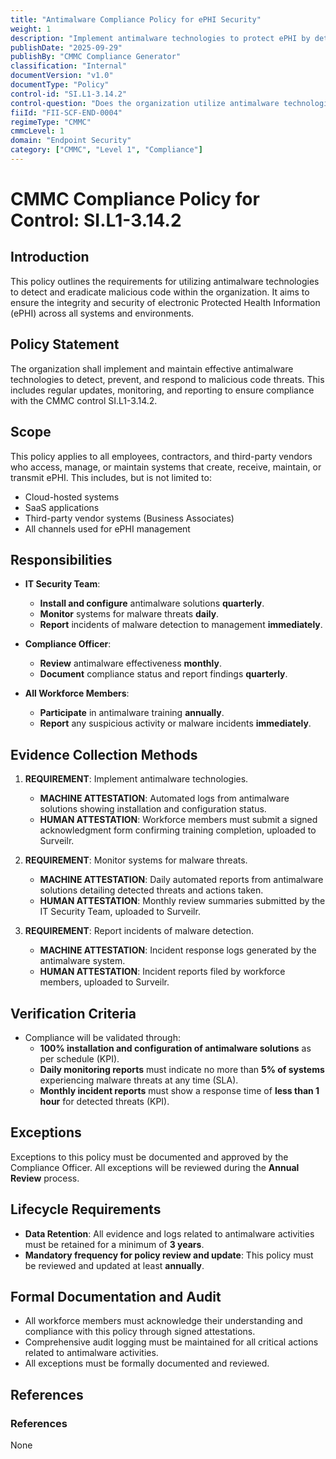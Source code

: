 ```yaml
---
title: "Antimalware Compliance Policy for ePHI Security"
weight: 1
description: "Implement antimalware technologies to protect ePHI by detecting, preventing, and responding to malicious code threats across all organizational systems."
publishDate: "2025-09-29"
publishBy: "CMMC Compliance Generator"
classification: "Internal"
documentVersion: "v1.0"
documentType: "Policy"
control-id: "SI.L1-3.14.2"
control-question: "Does the organization utilize antimalware technologies to detect and eradicate malicious code?"
fiiId: "FII-SCF-END-0004"
regimeType: "CMMC"
cmmcLevel: 1
domain: "Endpoint Security"
category: ["CMMC", "Level 1", "Compliance"]
---
```


# CMMC Compliance Policy for Control: SI.L1-3.14.2

## Introduction
This policy outlines the requirements for utilizing antimalware technologies to detect and eradicate malicious code within the organization. It aims to ensure the integrity and security of electronic Protected Health Information (ePHI) across all systems and environments.

## Policy Statement
The organization shall implement and maintain effective antimalware technologies to detect, prevent, and respond to malicious code threats. This includes regular updates, monitoring, and reporting to ensure compliance with the CMMC control SI.L1-3.14.2.

## Scope
This policy applies to all employees, contractors, and third-party vendors who access, manage, or maintain systems that create, receive, maintain, or transmit ePHI. This includes, but is not limited to:
- Cloud-hosted systems
- SaaS applications
- Third-party vendor systems (Business Associates)
- All channels used for ePHI management

## Responsibilities
- **IT Security Team**: 
  - **Install and configure** antimalware solutions **quarterly**.
  - **Monitor** systems for malware threats **daily**.
  - **Report** incidents of malware detection to management **immediately**.
  
- **Compliance Officer**: 
  - **Review** antimalware effectiveness **monthly**.
  - **Document** compliance status and report findings **quarterly**.

- **All Workforce Members**: 
  - **Participate** in antimalware training **annually**.
  - **Report** any suspicious activity or malware incidents **immediately**.

## Evidence Collection Methods
1. **REQUIREMENT**: Implement antimalware technologies.
   - **MACHINE ATTESTATION**: Automated logs from antimalware solutions showing installation and configuration status.
   - **HUMAN ATTESTATION**: Workforce members must submit a signed acknowledgment form confirming training completion, uploaded to Surveilr.

2. **REQUIREMENT**: Monitor systems for malware threats.
   - **MACHINE ATTESTATION**: Daily automated reports from antimalware solutions detailing detected threats and actions taken.
   - **HUMAN ATTESTATION**: Monthly review summaries submitted by the IT Security Team, uploaded to Surveilr.

3. **REQUIREMENT**: Report incidents of malware detection.
   - **MACHINE ATTESTATION**: Incident response logs generated by the antimalware system.
   - **HUMAN ATTESTATION**: Incident reports filed by workforce members, uploaded to Surveilr.

## Verification Criteria
- Compliance will be validated through:
  - **100% installation and configuration of antimalware solutions** as per schedule (KPI).
  - **Daily monitoring reports** must indicate no more than **5% of systems** experiencing malware threats at any time (SLA).
  - **Monthly incident reports** must show a response time of **less than 1 hour** for detected threats (KPI).

## Exceptions
Exceptions to this policy must be documented and approved by the Compliance Officer. All exceptions will be reviewed during the **Annual Review** process.

## Lifecycle Requirements
- **Data Retention**: All evidence and logs related to antimalware activities must be retained for a minimum of **3 years**.
- **Mandatory frequency for policy review and update**: This policy must be reviewed and updated at least **annually**.

## Formal Documentation and Audit
- All workforce members must acknowledge their understanding and compliance with this policy through signed attestations.
- Comprehensive audit logging must be maintained for all critical actions related to antimalware activities.
- All exceptions must be formally documented and reviewed.

## References
### References
None